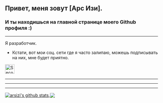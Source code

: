 ## Привет, меня зовут [Арс Изи]. 
### И ты находишься на главной странице моего Github профиля :)
---
Я разработчик.
+ Кстати, вот мои соц. сети где я часто залипаю, можешь подписывать на них, мне будет приятно.

<a href="https://github.com/arsizi">
  <img align="left" alt="Second Github Profile" width="31px" src="https://raw.githubusercontent.com/perssBest/perssBest/master/assets/github.svg" />
</a>

<br>
<br>

---

---


---

<a href="https://github.com/arsizi">
  <img align="center" src="https://github-readme-stats.anuraghazra1.vercel.app/api?username=arsizi&show_icons=true&include_all_commits=true&theme=dark" alt="arsizi's github stats" />
</a>
<a href="https://github.com/arsizi">
  <img align="center" src="https://github-readme-stats.anuraghazra1.vercel.app/api/top-langs/?username=arsizi&layout=compact&theme=dark" />
</a>

<a href="https://github.com/arsizi">
